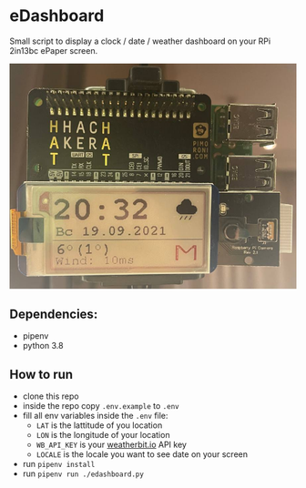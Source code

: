 # eDashboard

Small script to display a clock / date / weather dashboard on your RPi 2in13bc ePaper screen.

![How it looks like](./Example.png?raw=true)

## Dependencies:
* pipenv
* python 3.8

## How to run
* clone this repo
* inside the repo copy `.env.example` to `.env`
* fill all env variables inside the `.env` file:
  * `LAT` is the lattitude of you location
  * `LON` is the longitude of your location
  * `WB_API_KEY` is your [weatherbit.io](weatherbit.io) API key
  * `LOCALE` is the locale you want to see date on your screen
* run `pipenv install`
* run `pipenv run ./edashboard.py`